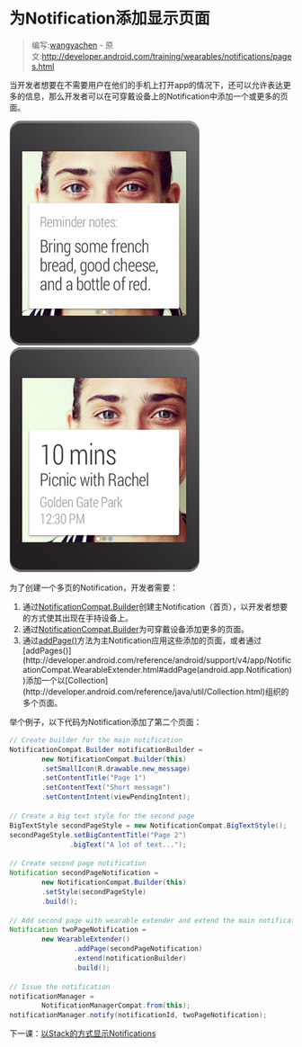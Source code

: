 # 为Notification添加显示页面

> 编写:[wangyachen](https://github.com/wangyacheng) - 原文:<http://developer.android.com/training/wearables/notifications/pages.html>

当开发者想要在不需要用户在他们的手机上打开app的情况下，还可以允许表达更多的信息，那么开发者可以在可穿戴设备上的Notification中添加一个或更多的页面。

![](09_pages.png)
![](08_pages.png)

为了创建一个多页的Notification，开发者需要：

1. 通过[NotificationCompat.Builder](http://developer.android.com/reference/android/support/v4/app/NotificationCompat.Builder.html)创建主Notification（首页），以开发者想要的方式使其出现在手持设备上。
2. 通过[NotificationCompat.Builder](http://developer.android.com/reference/android/support/v4/app/NotificationCompat.Builder.html)为可穿戴设备添加更多的页面。
3. 通过[addPage()](http://developer.android.com/reference/android/support/v4/app/NotificationCompat.WearableExtender.html#addPage(android.app.Notification))方法为主Notification应用这些添加的页面，或者通过[addPages()](http://developer.android.com/reference/android/support/v4/app/NotificationCompat.WearableExtender.html#addPage(android.app.Notification))添加一个以[Collection](http://developer.android.com/reference/java/util/Collection.html)组织的多个页面。

举个例子，以下代码为Notification添加了第二个页面：

```java
// Create builder for the main notification
NotificationCompat.Builder notificationBuilder =
        new NotificationCompat.Builder(this)
        .setSmallIcon(R.drawable.new_message)
        .setContentTitle("Page 1")
        .setContentText("Short message")
        .setContentIntent(viewPendingIntent);

// Create a big text style for the second page
BigTextStyle secondPageStyle = new NotificationCompat.BigTextStyle();
secondPageStyle.setBigContentTitle("Page 2")
               .bigText("A lot of text...");

// Create second page notification
Notification secondPageNotification =
        new NotificationCompat.Builder(this)
        .setStyle(secondPageStyle)
        .build();

// Add second page with wearable extender and extend the main notification
Notification twoPageNotification =
        new WearableExtender()
                .addPage(secondPageNotification)
                .extend(notificationBuilder)
                .build();

// Issue the notification
notificationManager =
        NotificationManagerCompat.from(this);
notificationManager.notify(notificationId, twoPageNotification);
```

下一课：[以Stack的方式显示Notifications](stacks.html)
